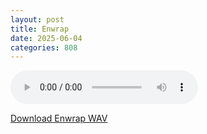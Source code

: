 ```yaml
---
layout: post
title: Enwrap
date: 2025-06-04
categories: 808
---
```

<audio controls>
  <source src="/assets/audio/808/+808_Enwrap_brumalsaito.wav" type="audio/wav">
</audio>
<p><a href="/assets/audio/808/+808_Enwrap_brumalsaito.wav" download>Download Enwrap WAV</a></p>